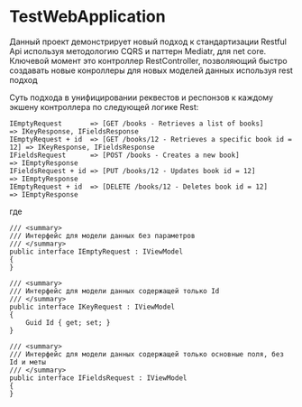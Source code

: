 # TestWebApplication

Данный проект демонстрирует новый подход к стандартизации Restful Api используя методологию CQRS и паттерн Mediatr, для net core. Ключевой момент это контроллер RestController, позволяющий быстро создавать новые конроллеры для новых моделей данных используя rest подход

Суть подхода в унифицировании реквестов и респонзов к каждому экшену контроллера по следующей логике Rest:

    IEmptyRequest       => [GET /books - Retrieves a list of books]            => IKeyResponse, IFieldsResponse
    IEmptyRequest + id  => [GET /books/12 - Retrieves a specific book id = 12] => IKeyResponse, IFieldsResponse
    IFieldsRequest      => [POST /books - Creates a new book]                  => IEmptyResponse
    IFieldsRequest + id => [PUT /books/12 - Updates book id = 12]              => IEmptyResponse
    IEmptyRequest + id  => [DELETE /books/12 - Deletes book id = 12]           => IEmptyResponse
    
где

    /// <summary>
    /// Интерфейс для модели данных без параметров
    /// </summary>
    public interface IEmptyRequest : IViewModel
    {
    }
    
    /// <summary>
    /// Интерфейс для модели данных содержащей только Id
    /// </summary>
    public interface IKeyRequest : IViewModel
    {
        Guid Id { get; set; }
    }
    
    /// <summary>
    /// Интерфейс для модели данных содержащей только основные поля, без Id и меты
    /// </summary>
    public interface IFieldsRequest : IViewModel
    {
    }
    
    
